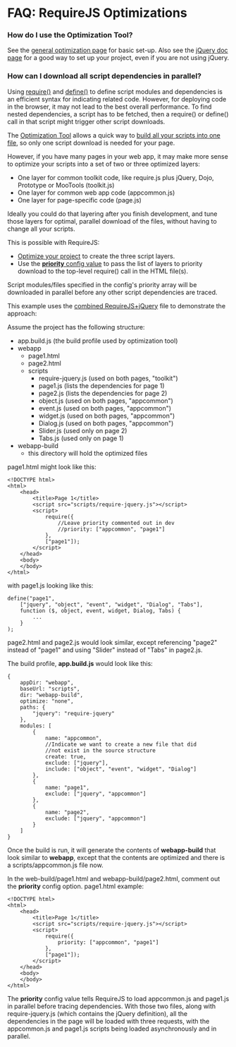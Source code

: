 # FAQ: RequireJS Optimizations

### <a name="usage">How do I use the Optimization Tool?</a>

See the [general optimization page](optimization.md) for basic set-up. Also see the [jQuery doc page](jquery.md) for a good way to set up your project, even if you are not using jQuery.

### <a name="priority">How can I download all script dependencies in parallel?</a>

Using [require()]() and [define()](api.md#define) to define script modules and dependencies is an efficient syntax for indicating related code. However, for deploying code in the browser, it may not lead to the best overall performance. To find nested dependencies, a script has to be fetched, then a require() or define() call in that script might trigger other script downloads.

The [Optimization Tool](optimization.md) allows a quick way to [build all your scripts into one file](optimization.md#onejs), so only one script download is needed for your page.

However, if you have many pages in your web app, it may make more sense to optimize your scripts into a set of two or three optimized layers:

* One layer for common toolkit code, like require.js plus jQuery, Dojo, Prototype or MooTools (toolkit.js)
* One layer for common web app code (appcommon.js)
* One layer for page-specific code  (page.js)

Ideally you could do that layering after you finish development, and tune those layers for optimal, parallel download of the files, without having to change all your scripts.

This is possible with RequireJS:

* [Optimize your project](optimization.md#wholeproject) to create the three script layers.
* Use the [**priority** config value](api.md#config) to pass the list of layers to priority download to the top-level require() call in the HTML file(s).

Script modules/files specified in the config's priority array will be downloaded in parallel before any other script dependencies are traced.

This example uses the [combined RequireJS+jQuery](download.md#jqueryrequirejs) file to demonstrate the approach:

Assume the project has the following structure:

* app.build.js (the build profile used by optimization tool)
* webapp
    * page1.html
    * page2.html
    * scripts
        * require-jquery.js (used on both pages, "toolkit")
        * page1.js (lists the dependencies for page 1)
        * page2.js (lists the dependencies for page 2)
        * object.js (used on both pages, "appcommon")
        * event.js (used on both pages, "appcommon")
        * widget.js (used on both pages, "appcommon")
        * Dialog.js (used on both pages, "appcommon")
        * Slider.js (used only on page 2)
        * Tabs.js (used only on page 1)
* webapp-build
    * this directory will hold the optimized files

page1.html might look like this:

    <!DOCTYPE html>
    <html>
        <head>
            <title>Page 1</title>
            <script src="scripts/require-jquery.js"></script>
            <script>
                require({
                    //Leave priority commented out in dev
                    //priority: ["appcommon", "page1"]
                },
                ["page1"]);
            </script>
        </head>
        <body>
        </body>
    </html>

with page1.js looking like this:

    define("page1",
        ["jquery", "object", "event", "widget", "Dialog", "Tabs"],
        function ($, object, event, widget, Dialog, Tabs) {
            ...
        }
    );

page2.html and page2.js would look similar, except referencing "page2" instead of "page1" and using "Slider" instead of "Tabs" in page2.js.

The build profile, **app.build.js** would look like this:

    {
        appDir: "webapp",
        baseUrl: "scripts",
        dir: "webapp-build",
        optimize: "none",
        paths: {
            "jquery": "require-jquery"
        },
        modules: [
            {
                name: "appcommon",
                //Indicate we want to create a new file that did
                //not exist in the source structure
                create: true,
                exclude: ["jquery"],
                include: ["object", "event", "widget", "Dialog"]
            },
            {
                name: "page1",
                exclude: ["jquery", "appcommon"]
            },
            {
                name: "page2",
                exclude: ["jquery", "appcommon"]
            }
        ]
    }

Once the build is run, it will generate the contents of **webapp-build** that look similar to **webapp**, except that the contents are optimized and there is a scripts/appcommon.js file now.

In the web-build/page1.html and webapp-build/page2.html, comment out the **priority** config option. page1.html example:

    <!DOCTYPE html>
    <html>
        <head>
            <title>Page 1</title>
            <script src="scripts/require-jquery.js"></script>
            <script>
                require({
                    priority: ["appcommon", "page1"]
                },
                ["page1"]);
            </script>
        </head>
        <body>
        </body>
    </html>

The **priority** config value tells RequireJS to load appcommon.js and page1.js in parallel before tracing dependencies. With those two files, along with require-jquery.js (which contains the jQuery definition), all the dependencies in the page will be loaded with three requests, with the appcommon.js and page1.js scripts being loaded asynchronously and in parallel.

